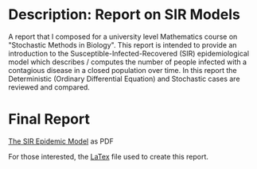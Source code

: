 # Description: Report on SIR Models
A report that I composed for a university level Mathematics course on "Stochastic Methods in Biology". This report is intended to provide an introduction to the Susceptible-Infected-Recovered (SIR) epidemiological model which describes / computes the number of people infected with a contagious disease in a closed population over time. In this report the Deterministic (Ordinary Differential Equation) and Stochastic cases are reviewed and compared.

# Final Report
[The SIR Epidemic Model](https://github.com/larryhernandez/The_SIR_Epidemic_Model/blob/master/SIRModel_LHernandez.pdf) as PDF <br>

For those interested, the [LaTex](https://github.com/larryhernandez/The_SIR_Epidemic_Model/blob/master/SIRModels_LHernandez.tex) file used to create this report.
